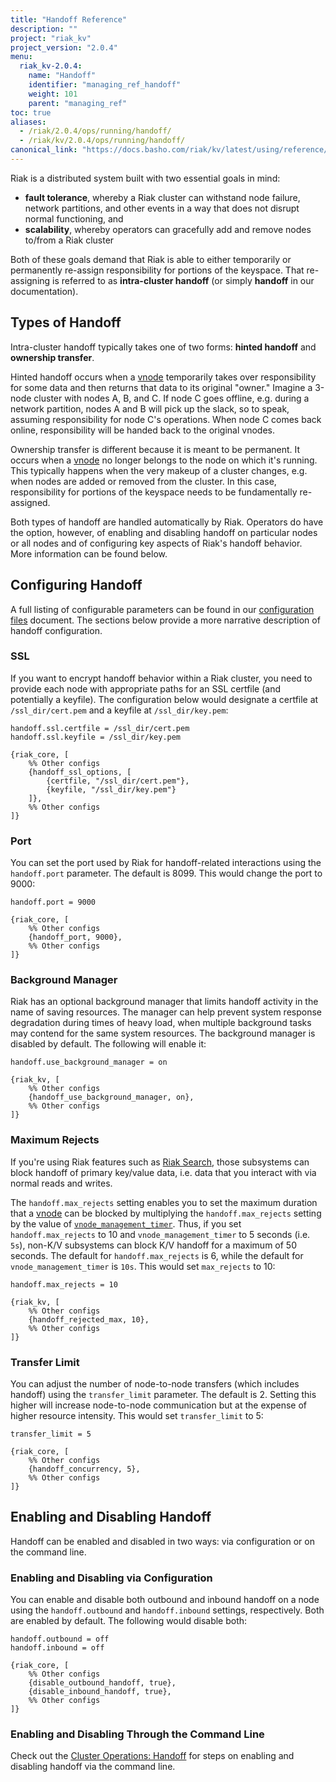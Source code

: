 ```yaml
---
title: "Handoff Reference"
description: ""
project: "riak_kv"
project_version: "2.0.4"
menu:
  riak_kv-2.0.4:
    name: "Handoff"
    identifier: "managing_ref_handoff"
    weight: 101
    parent: "managing_ref"
toc: true
aliases:
  - /riak/2.0.4/ops/running/handoff/
  - /riak/kv/2.0.4/ops/running/handoff/
canonical_link: "https://docs.basho.com/riak/kv/latest/using/reference/handoff"
---
```


[cluster ops handoff]: /riak/kv/2.0.4/using/cluster-operations/handoff

Riak is a distributed system built with two essential goals in mind:

* **fault tolerance**, whereby a Riak cluster can withstand node
    failure, network partitions, and other events in a way that does not
    disrupt normal functioning, and
* **scalability**, whereby operators can gracefully add and remove nodes
    to/from a Riak cluster

Both of these goals demand that Riak is able to either temporarily or
permanently re-assign responsibility for portions of the keyspace. That
re-assigning is referred to as **intra-cluster handoff** (or simply
**handoff** in our documentation).

## Types of Handoff

Intra-cluster handoff typically takes one of two forms: **hinted
handoff** and **ownership transfer**.

Hinted handoff occurs when a [vnode](/riak/kv/2.0.4/learn/glossary/#vnode) temporarily takes over responsibility for some data and then returns that data to its original "owner." Imagine a 3-node cluster with nodes A, B, and C. If node C goes offline, e.g. during a network partition, nodes A and B will pick
up the slack, so to speak, assuming responsibility for node C's
operations. When node C comes back online, responsibility will be handed
back to the original vnodes.

Ownership transfer is different because it is meant to be permanent.
It occurs when a [vnode](/riak/kv/2.0.4/learn/glossary/#vnode) no longer belongs to the node on which it's running. This typically happens when the very
makeup of a cluster changes, e.g. when nodes are added or removed from
the cluster. In this case, responsibility for portions of the keyspace
needs to be fundamentally re-assigned.

Both types of handoff are handled automatically by Riak. Operators do
have the option, however, of enabling and disabling handoff on
particular nodes or all nodes and of configuring key aspects of Riak's
handoff behavior. More information can be found below.

## Configuring Handoff

A full listing of configurable parameters can be found in our
[configuration files](/riak/kv/2.0.4/configuring/reference/#intra-cluster-handoff)
document. The sections below provide a more narrative description of
handoff configuration.

### SSL

If you want to encrypt handoff behavior within a Riak cluster, you need
to provide each node with appropriate paths for an SSL certfile (and
potentially a keyfile). The configuration below would designate a
certfile at `/ssl_dir/cert.pem` and a keyfile at `/ssl_dir/key.pem`:

```riakconf
handoff.ssl.certfile = /ssl_dir/cert.pem
handoff.ssl.keyfile = /ssl_dir/key.pem
```

```appconfig
{riak_core, [
    %% Other configs
    {handoff_ssl_options, [
        {certfile, "/ssl_dir/cert.pem"},
        {keyfile, "/ssl_dir/key.pem"}
    ]},
    %% Other configs
]}
```

### Port

You can set the port used by Riak for handoff-related interactions using
the `handoff.port` parameter. The default is 8099. This would change the
port to 9000:

```riakconf
handoff.port = 9000
```

```appconfig
{riak_core, [
    %% Other configs
    {handoff_port, 9000},
    %% Other configs
]}
```

### Background Manager

Riak has an optional background manager that limits handoff activity in
the name of saving resources. The manager can help prevent system
response degradation during times of heavy load, when multiple
background tasks may contend for the same system resources. The
background manager is disabled by default. The following will enable it:

```riakconf
handoff.use_background_manager = on
```

```appconfig
{riak_kv, [
    %% Other configs
    {handoff_use_background_manager, on},
    %% Other configs
]}
```

### Maximum Rejects

If you're using Riak features such as [Riak Search](/riak/kv/2.0.4/developing/usage/search/),
those subsystems can block handoff of primary key/value data, i.e. data
that you interact with via normal reads and writes.

The `handoff.max_rejects` setting enables you to set the maximum
duration that a [vnode](/riak/kv/2.0.4/learn/glossary/#vnode) can be blocked by multiplying the
`handoff.max_rejects` setting by the value of
[`vnode_management_timer`](/riak/kv/2.0.4/configuring/reference/#vnode_management_timer).
Thus, if you set `handoff.max_rejects` to 10 and
`vnode_management_timer` to 5 seconds (i.e. `5s`), non-K/V subsystems
can block K/V handoff for a maximum of 50 seconds. The default for
`handoff.max_rejects` is 6, while the default for
`vnode_management_timer` is `10s`. This would set `max_rejects` to 10:

```riakconf
handoff.max_rejects = 10
```

```appconfig
{riak_kv, [
    %% Other configs
    {handoff_rejected_max, 10},
    %% Other configs
]}
```

### Transfer Limit

You can adjust the number of node-to-node transfers (which includes
handoff) using the `transfer_limit` parameter. The default is 2. Setting
this higher will increase node-to-node communication but at the expense
of higher resource intensity. This would set `transfer_limit` to 5:

```riakconf
transfer_limit = 5
```

```appconfig
{riak_core, [
    %% Other configs
    {handoff_concurrency, 5},
    %% Other configs
]}
```

## Enabling and Disabling Handoff

Handoff can be enabled and disabled in two ways: via configuration or
on the command line.

### Enabling and Disabling via Configuration

You can enable and disable both outbound and inbound handoff on a node
using the `handoff.outbound` and `handoff.inbound` settings,
respectively. Both are enabled by default. The following would disable
both:

```riakconf
handoff.outbound = off
handoff.inbound = off
```

```appconfig
{riak_core, [
    %% Other configs
    {disable_outbound_handoff, true},
    {disable_inbound_handoff, true},
    %% Other configs
]}
```

### Enabling and Disabling Through the Command Line

Check out the [Cluster Operations: Handoff][cluster ops handoff] for steps on enabling and disabling handoff via the command line.
